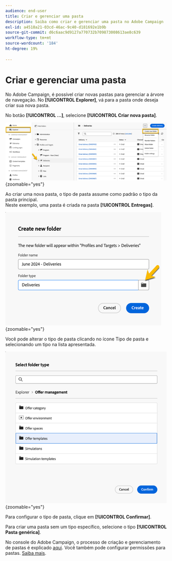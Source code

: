 ```yaml
---
audience: end-user
title: Criar e gerenciar uma pasta
description: Saiba como criar e gerenciar uma pasta no Adobe Campaign
exl-id: a4518a21-03cd-46ac-9c40-d181692e1b9b
source-git-commit: d6c6aac9d9127a770732b709873008613ae8c639
workflow-type: tm+mt
source-wordcount: '184'
ht-degree: 19%

---
```


# Criar e gerenciar uma pasta

No Adobe Campaign, é possível criar novas pastas para gerenciar a árvore de navegação. No **[!UICONTROL Explorer]**, vá para a pasta onde deseja criar sua nova pasta.

No botão **[!UICONTROL ...]**, selecione **[!UICONTROL Criar nova pasta]**.

![Captura de tela mostrando a opção Criar nova pasta sob o ... botão](assets/folder_create.png){zoomable="yes"}

Ao criar uma nova pasta, o tipo de pasta assume como padrão o tipo da pasta principal.\
Neste exemplo, uma pasta é criada na pasta **[!UICONTROL Entregas]**.

![Captura de tela mostrando uma nova pasta criada na pasta Deliveries](assets/folder_new.png){zoomable="yes"}

Você pode alterar o tipo de pasta clicando no ícone Tipo de pasta e selecionando um tipo na lista apresentada.

![Captura de tela mostrando a lista de tipos de pastas disponíveis para seleção](assets/folder_type.png){zoomable="yes"}

Para configurar o tipo de pasta, clique em **[!UICONTROL Confirmar]**.

Para criar uma pasta sem um tipo específico, selecione o tipo **[!UICONTROL Pasta genérica]**.

No console do Adobe Campaign, o processo de criação e gerenciamento de pastas é explicado [aqui](https://experienceleague.adobe.com/pt-br/docs/campaign/campaign-v8/config/configuration/folders-and-views). Você também pode configurar permissões para pastas. [Saiba mais](https://experienceleague.adobe.com/pt-br/docs/campaign/campaign-v8/admin/permissions/folder-permissions).